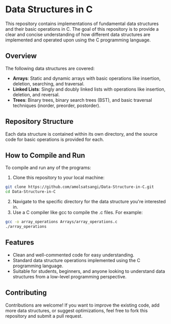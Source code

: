 # Data Structures in C

This repository contains implementations of fundamental data structures and their basic operations in C. The goal of this repository is to provide a clear and concise understanding of how different data structures are implemented and operated upon using the C programming language.

## Overview

The following data structures are covered:

- **Arrays**: Static and dynamic arrays with basic operations like insertion, deletion, searching, and traversal.
- **Linked Lists**: Singly and doubly linked lists with operations like insertion, deletion, and reversal.
- **Trees**: Binary trees, binary search trees (BST), and basic traversal techniques (inorder, preorder, postorder).

## Repository Structure

Each data structure is contained within its own directory, and the source code for basic operations is provided for each.


## How to Compile and Run

To compile and run any of the programs:

1. Clone this repository to your local machine:

```bash
git clone https://github.com/amolsatsangi/Data-Structure-in-C.git
cd Data-Structure-in-C
```
2. Navigate to the specific directory for the data structure you're interested in.
3. Use a C compiler like gcc to compile the .c files. For example:

```bash
gcc -o array_operations Arrays/array_operations.c
./array_operations
```

## Features

- Clean and well-commented code for easy understanding.
- Standard data structure operations implemented using the C programming language.
- Suitable for students, beginners, and anyone looking to understand data structures from a low-level programming perspective.

## Contributing

Contributions are welcome! If you want to improve the existing code, add more data structures, or suggest optimizations, feel free to fork this repository and submit a pull request.

